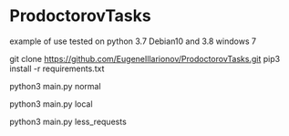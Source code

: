 # ProdoctorovTasks
example of use
tested on python 3.7 Debian10 and 3.8 windows 7

git clone https://github.com/EugeneIllarionov/ProdoctorovTasks.git
pip3 install -r requirements.txt

python3 main.py normal

python3 main.py local

python3 main.py less_requests
